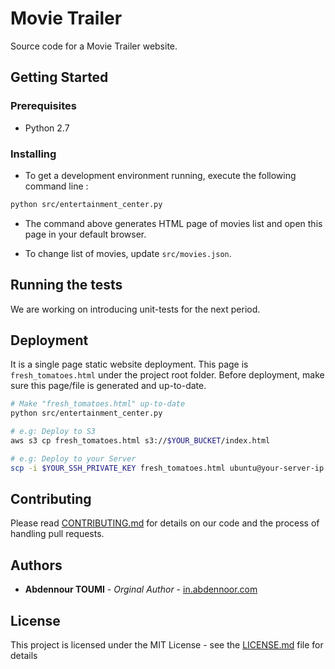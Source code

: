 # Movie Trailer

Source code for a Movie Trailer website.


## Getting Started

### Prerequisites

- Python 2.7

### Installing

- To get a development environment running, execute the following command line :

```sh
python src/entertainment_center.py

```

- The command above generates HTML page of movies list and open this page in your default browser.

- To change list of movies, update `src/movies.json`.


## Running the tests

We are working on introducing unit-tests for the next period.


## Deployment

It is a single page static website deployment.
This page is `fresh_tomatoes.html` under the project root folder.
Before deployment, make sure this page/file is generated and up-to-date.

```sh
# Make "fresh_tomatoes.html" up-to-date
python src/entertainment_center.py

# e.g: Deploy to S3
aws s3 cp fresh_tomatoes.html s3://$YOUR_BUCKET/index.html

# e.g: Deploy to your Server
scp -i $YOUR_SSH_PRIVATE_KEY fresh_tomatoes.html ubuntu@your-server-ip:/var/www/html/index.html

```


## Contributing

Please read [CONTRIBUTING.md](#CONTRIBUTING.md) for details on our code and the process of handling pull requests.

## Authors

* **Abdennour TOUMI** - *Orginal Author* - [in.abdennoor.com](http://in.abdennoor.com)


## License

This project is licensed under the MIT License - see the [LICENSE.md](LICENSE.md) file for details

